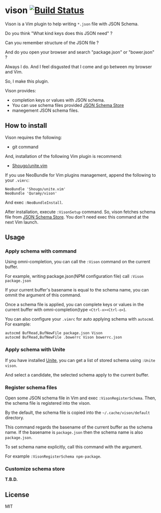 # vison [![Build Status](https://travis-ci.org/Quramy/vison.svg?branch=master)](https://travis-ci.org/Quramy/vison)

Vison is a Vim plugin to help writing `*.json` file with JSON Schema.

Do you think "What kind keys does this JSON need" ?

Can you remember structure of the JSON file ?

And do you open your browser and search "package.json" or "bower.json" ?

Always I do. And I feel disgusted that I come and go between my browser and Vim.

So, I make this plugin.

Vison provides:

* completion keys or values with JSON schema.
 * You can use schema files provided [JSON Schema Store](http://schemastore.org/json/)
* manegement JSON schema files.

## How to install

Vison requires the following:

* git command

And, installation of the following Vim plugin is recommend:

* [Shougo/unite.vim](https://github.com/Shougo/unite.vim)

If you use NeoBundle for Vim plugins management, append the following to your `.vimrc`:

```vim
NeoBundle 'Shougo/unite.vim'
NeoBundle 'Quramy/vison'
```

And exec `:NeoBundleInstall`.

After installation, execute `:VisonSetup` command.
So, vison fetches schema file from [JSON Schema Store](http://schemastore.org/json/).
You don't need exec this command at the next Vim launch.

## Usage

### Apply schema with command
Using omni-completion, you can call the `:Vison` command on the current buffer.

For example, writing package.json(NPM configuration file) call `:Vison package.json`

If your current buffer's basename is equal to the schema name, you can ommit the argument of this command.

Once a schema file is applied, you can complete keys or values in the current buffer with omni-completion(type `<Ctrl-x><Ctrl-o>`).

You can also configure your `.vimrc` for auto applying schema with `autocmd`.
For example:

```vim
autocmd BufRead,BufNewFile package.json Vison
autocmd BufRead,BufNewFile .bowerrc Vison bowerrc.json
```

### Apply schema with Unite
If you have installed [Unite](https://github.com/Shougo/unite.vim), you can get a list of stored schema using `:Unite vison`.

And select a candidate, the selected schema apply to the current buffer.

### Register schema files
Open some JSON schema file in Vim and exec `:VisonRegisterSchema`.
Then, the schema file is registered into the vison.

By the default, the schema file is copied into the `~/.cache/vison/default` directory.

This command regards the basename of the current buffer as the schema name.
If the basename is `package.json` then the schema name is also `package.json`.

To set schema name explicitly, call this command with the argument.

For example `:VisonRegisterSchema npm-package`.

### Customize schema store
**T.B.D.**

## License
MIT

